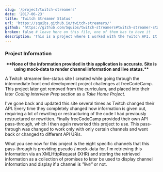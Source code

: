 ```yaml
---
slug: '/project/twitch-streamers'
date: '2017-06-23'
title: 'Twitch Streamer Status'
url: 'https://squibs.github.io/twitch-streamers/'
github: 'https://github.com/Squibs/twitch-streamers#twitch-streamer-status'
broken: false # leave here on this file, one of them has to have it
description: 'This is a project where I worked with the Twitch API. It displays a list of streamers that can be filtered to show only the ones that are live or the ones that are offline. The Twitch API is constantly changing, so this is now running off of a freeCodeCamp cached pass-through that may show out of date information.'
---
```


### Project Information

<p style="text-align: center;"><strong>**None of the information provided in this application is accurate. Site is using mock-data to render channel information and live status.**</strong></p>

A Twitch streamer live-status site I created while going through the intermediate front end development project challenges at freeCodeCamp. This project later got removed from the curriculum, and placed into their later _Coding Interview Prep_ section as a _Take Home Project_.

I've gone back and updated this site several times as Twitch changed their API. Every time they completely changed how information is given out, requiring a lot of rewriting or restructuring of the code I had previously restructured or rewritten. Finally freeCodeCamp provided their own API pass-through, which I then again reworked this project to use. This pass-through was changed to work only with only certain channels and went back or changed to different API URIs.

What you see now for this project is the eight specific channels that this pass-through is providing pseudo / mock-data for. I'm retrieving this information via an XMLHttpRequest (XHR) and storing the retrieved information as a collection of promises to later be used to display channel information and display if a channel is _"live"_ or not.
